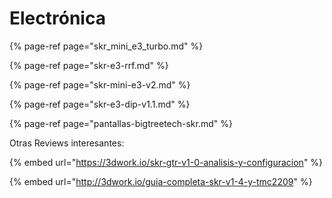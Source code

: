 # Electrónica

{% page-ref page="skr\_mini\_e3\_turbo.md" %}

{% page-ref page="skr-e3-rrf.md" %}

{% page-ref page="skr-mini-e3-v2.md" %}

{% page-ref page="skr-e3-dip-v1.1.md" %}

{% page-ref page="pantallas-bigtreetech-skr.md" %}



Otras Reviews interesantes:

{% embed url="https://3dwork.io/skr-gtr-v1-0-analisis-y-configuracion" %}

{% embed url="http://3dwork.io/guia-completa-skr-v1-4-y-tmc2209" %}



